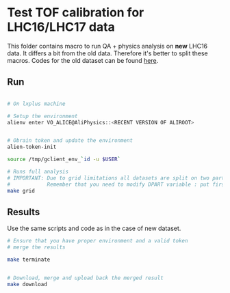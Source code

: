 Test TOF calibration for LHC16/LHC17 data
=========================================

This folder contains macro to run QA + physics analysis on **new** LHC16 data. It differs a bit from the old data.
Therefore it's better to split these macros. Codes for the old dataset can be found [here](../run-analysis-old/).


## Run

```bash

# On lxplus machine

# Setup the environment
alienv enter VO_ALICE@AliPhysics::<RECENT VERSION OF ALIROOT>


# Obrain token and update the environment
alien-token-init

source /tmp/gclient_env_`id -u $USER`

# Runs full analysis
# IMPORTANT: Due to grid limitations all datasets are split on two parts
#            Remember that you need to modify DPART variable : put first or second.
make grid
```

## Results
Use the same scripts and code as in the case of new dataset.


```bash
# Ensure that you have proper environment and a valid token
# merge the results 

make terminate 


# Download, merge and upload back the merged result
make download
```


